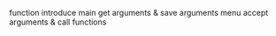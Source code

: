 function introduce
    main
        get arguments & save arguments
    menu
        accept arguments & call functions

